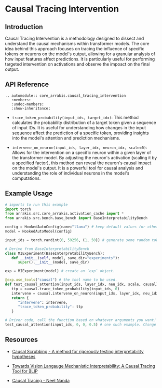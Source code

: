 # Causal Tracing Intervention

## Introduction

Causal Tracing Intervention is a methodology designed to dissect and understand the causal mechanisms within transformer models. The core idea behind this approach focuses on tracing the influence of specific tokens or neurons on the model's output, allowing for a granular analysis of how input features affect predictions. It is particularly useful for performing targeted intervention on activations and observe the impoact on the final output.

## API Reference

```{eval-rst}  
.. automodule:: core_arrakis.causal_tracing_intervention
   :members:
   :undoc-members:
   :show-inheritance:
```

- `trace_token_probability(input_ids, target_idx)`: This method calculates the probability distribution of a target token given a sequence of input IDs. It is useful for understanding how changes in the input sequence affect the prediction of a specific token, providing insights into the model's attention and prediction mechanisms.

- `intervene_on_neuron(input_ids, layer_idx, neuron_idx, scale=0)`: Allows for the intervention on a specific neuron within a given layer of the transformer model. By adjusting the neuron's activation (scaling it by a specified factor), this method can reveal the neuron's causal impact on the model's output. It is a powerful tool for causal analysis and understanding the role of individual neurons in the model's computations.

## Example Usage

```python
# imports to run this example
import torch
from arrakis.src.core_arrakis.activation_cache import *
from arrakis.src.bench.base_bench import BaseInterpretabilityBench

config = HookedAutoConfig(name="llama") # keep default values for other args
model = HookedAutoModel(config)

input_ids = torch.randint(0, 50256, (1, 50)) # generate some random tokens(replace with your ids)

# Derive from BaseInterpretabilityBench
class MIExperiment(BaseInterpretabilityBench):
   def __init__(self, model, save_dir="experiments"):
      super().__init__(model, save_dir)

exp = MIExperiment(model) # create an `exp` object.

@exp.use_tools("causal") # the tool name to be used.
def test_causal_attention(input_ids, layer_idx, neu_idx, scale, causal): # # same as tool name, one extra arg is passed.
   ttp = causal.trace_token_probability(input_ids, 0)
   intervene = causal.intervene_on_neuron(input_ids, layer_idx, neu_idx, scale)
   return {
      "intervene": intervene,
      "trace_token_probability": ttp
   }

# Driver code, call the function based on whatever arguments you want!
test_causal_attention(input_ids, 0, 0, 0.5) # one such example. Change as needed!
```

## Resources

- [Causal Scrubbing - A method for rigorously testing interpretability hypotheses](https://www.alignmentforum.org/posts/JvZhhzycHu2Yd57RN/causal-scrubbing-a-method-for-rigorously-testing)

- [Towards Vision Langauge Mechanistic Interpretability: A Causal Tracing Tool for BLIP](https://openaccess.thecvf.com/content/ICCV2023W/CLVL/papers/Palit_Towards_Vision-Language_Mechanistic_Interpretability_A_Causal_Tracing_Tool_for_BLIP_ICCVW_2023_paper.pdf)

- [Causal Tracing - Neel Nanda](https://www.neelnanda.io/mechanistic-interpretability/attribution-patching)